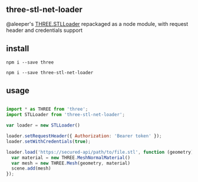 ## three-stl-net-loader

@aleeper's [THREE.STLLoader](http://threejs.org/examples/js/loaders/STLLoader.js) repackaged as a node module, with request header and credentials support

## install

`npm i --save three`

`npm i --save three-stl-net-loader`

## usage

```js

import * as THREE from 'three';
import STLLoader from 'three-stl-net-loader';

var loader = new STLLoader()

loader.setRequestHeader({ Authorization: 'Bearer token' });
loader.setWithCredentials(true);

loader.load('https://secured-api/path/to/file.stl', function (geometry) {
  var material = new THREE.MeshNormalMaterial()
  var mesh = new THREE.Mesh(geometry, material)
  scene.add(mesh)
});

```
